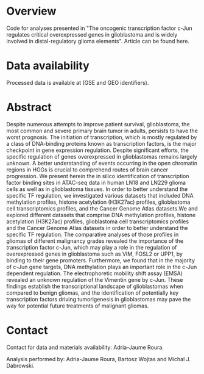 # Overview
Code for analyses presented in "The oncogenic transcription factor c-Jun regulates critical overexpressed genes in glioblastoma and is widely involved in distal-regulatory glioma elements". Article can be found here.

# Data availability
Processed data is available at (GSE and GEO identifiers).

# Abstract
Despite numerous attempts to improve patient survival, glioblastoma, the most common and severe primary brain tumor in adults, persists to have the worst prognosis. The initiation of transcription, which is mostly regulated by a class of DNA-binding proteins known as transcription factors, is the major checkpoint in gene expression regulation. Despite significant efforts, the specific regulation of genes overexpressed in glioblastomas remains largely unknown. A better understanding of events occurring in the open chromatin regions in HGGs is crucial to comprehend routes of brain cancer progression. We present herein the in silico identification of transcription factor binding sites in ATAC-seq data in human LN18 and LN229 glioma cells as well as in glioblastoma tissues. In order to better understand the specific TF regulation, we investigated various datasets that included DNA methylation profiles, histone acetylation (H3K27ac) profiles, glioblastoma cell transcriptomics profiles, and the Cancer Genome Atlas datasets.We and explored different datasets that comprise DNA methylation profiles, histone acetylation (H3K27ac) profiles, glioblastoma cell transcriptomics profiles and the Cancer Genome Atlas datasets in order to better understand the specific TF regulation. The comparative analyses of those profiles in gliomas of different malignancy grades revealed the importance of the transcription factor c-Jun, which may play a role in the regulation of overexpressed genes in glioblastoma such as VIM, FOSL2 or UPP1, by binding to their gene promoters. Furthermore, we found that in the majority of c-Jun gene targets, DNA methylation plays an important role in the c-Jun dependent regulation. The electrophoretic mobility shift assay (EMSA) revealed an unknown regulation of the Vimentin gene by c-Jun. These findings establish the transcriptional landscape of glioblastomas when compared to benign gliomas, and the identification of potentially key transcription factors driving tumorigenesis in glioblastomas may pave the way for potential future treatments of malignant gliomas.

# Contact
Contact for data and materials availability: Adria-Jaume Roura.

Analysis performed by: Adria-Jaume Roura, Bartosz Wojtas and Michal J. Dabrowski.

